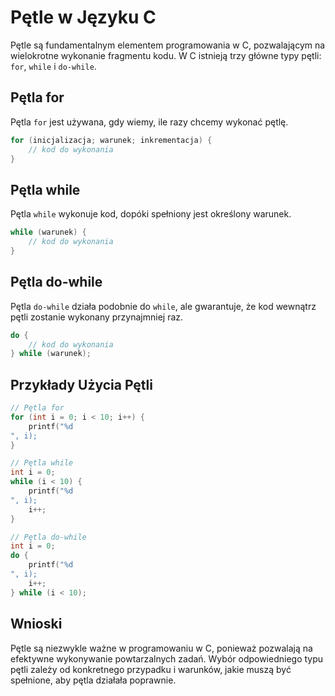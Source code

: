 
# Pętle w Języku C

Pętle są fundamentalnym elementem programowania w C, pozwalającym na wielokrotne wykonanie fragmentu kodu. W C istnieją trzy główne typy pętli: `for`, `while` i `do-while`.

## Pętla for
Pętla `for` jest używana, gdy wiemy, ile razy chcemy wykonać pętlę.
```c
for (inicjalizacja; warunek; inkrementacja) {
    // kod do wykonania
}
```

## Pętla while
Pętla `while` wykonuje kod, dopóki spełniony jest określony warunek.
```c
while (warunek) {
    // kod do wykonania
}
```

## Pętla do-while
Pętla `do-while` działa podobnie do `while`, ale gwarantuje, że kod wewnątrz pętli zostanie wykonany przynajmniej raz.
```c
do {
    // kod do wykonania
} while (warunek);
```

## Przykłady Użycia Pętli
```c
// Pętla for
for (int i = 0; i < 10; i++) {
    printf("%d
", i);
}

// Pętla while
int i = 0;
while (i < 10) {
    printf("%d
", i);
    i++;
}

// Pętla do-while
int i = 0;
do {
    printf("%d
", i);
    i++;
} while (i < 10);
```

## Wnioski
Pętle są niezwykle ważne w programowaniu w C, ponieważ pozwalają na efektywne wykonywanie powtarzalnych zadań. Wybór odpowiedniego typu pętli zależy od konkretnego przypadku i warunków, jakie muszą być spełnione, aby pętla działała poprawnie.
